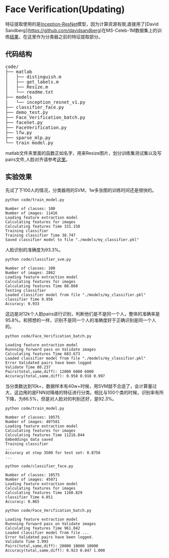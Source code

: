 # Face Verification(Updating)
特征提取使用的是[Inception-ResNet](http://arxiv.org/abs/1602.07261.)模型，因为计算资源有限,直接用了[David Sandberg](https://github.com/davidsandberg)在MS-Celeb-1M数据集上的训练[结果](https://drive.google.com/file/d/0B5MzpY9kBtDVZ2RpVDYwWmxoSUk/edit)，在这里作为分类器之前的特征提取部分。

## 代码结构
<pre>
code/
├── matlab
│   ├── distinguish.m
│   ├── get_labels.m
│   ├── Resize.m
│   └── readme.txt
├── models
|   └── inception_resnet_v1.py
├── classifier_face.py
├── demo_test.py
├── Face_Verification_batch.py
├── facenet.py
├── FaceVerification.py
├── lfw.py
├── sparse_mlp.py
└── train_model.py
</pre>

matlab文件夹里面的函数正如名字，用来Resize图片，划分训练集测试集以及写pairs文件,人脸对齐请参考[这里](https://github.com/kpzhang93/MTCNN_face_detection_alignment)。

## 实验效果
先试了下100人的情况，分类器用的SVM，1w多张图的训练时间还是很快的。

`python code/train_model.py`

    Number of classes: 100
    Number of images: 11416
    Loading feature extraction model
    Calculating features for images
    Calculating features Time 331.158
    Training classifier
    Training classifier Time 38.747
    Saved classifier model to file "./models/my_classifier.pkl"
人脸识别的准确度为93.3%。

`python code/classifier_svm.py`

    Number of classes: 100
    Number of images: 2862
    Loading feature extraction model
    Calculating features for images
    Calculating features Time 88.860
    Testing classifier
    Loaded classifier model from file "./models/my_classifier.pkl"
    classifier Time 9.956
    Accuracy: 0.933
这边是对12k个人脸pairs进行识别，判断他们是不是同一个人，整体的准确率是95.8%。和预想的一样，识别不是同一个人的准确度好于正确识别是同一个人的。

`python code/Face_Verification_batch.py`

    Loading feature extraction model
    Runnning forward pass on Validate images
    Calculating features Time 683.673
    Loaded classifier model from file "./models/my_classifier.pkl"
    Error Validated pairs have been logged
    Validate Time 80.237
    Pairs(total,same,diff): 12000 6000 6000
    Accuracy(total,same,diff): 0.958 0.918 0.997

当分类数达到10k+，数据样本有40w+时候，用SVM就不合适了，会计算量过大，这边用的是FNN对降维的特征进行分类。相比与100个类的时候，识别率有所下降，为86.5%，但是对人脸对的判别还好，是92.3%。

`python code/train_model.py`

    Number of classes: 10575
    Number of images: 407581
    Loading feature extraction model
    Calculating features for images
    Calculating features Time 11216.844
    Embeddings data saved
    Training classifier
    ...
    Accuracy at step 3500 for test set: 0.8756
    ...

`python code/classifier_face.py`

    Number of classes: 10575
    Number of images: 45071
    Loading feature extraction model
    Calculating features for images
    Calculating features Time 1160.829
    classifier Time 4.051
    Accuracy: 0.865

`python code/Face_Verification_batch.py`

    Loading feature extraction model
    Runnning forward pass on Validate images
    Calculating features Time 961.042
    Loaded classifier model from file ...
    Error Validated pairs have been logged.
    Validate Time 3.993
    Pairs(total,same,diff): 20000 10000 10000
    Accuracy(total,same,diff): 0.923 0.847 1.000









